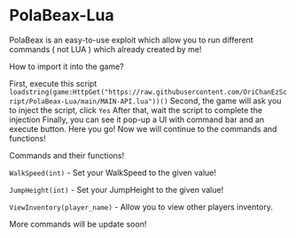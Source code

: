 # PolaBeax-Lua

PolaBeax is an easy-to-use exploit which allow you to run different commands ( not LUA ) which already created by me!

How to import it into the game?

First, execute this script ```loadstring(game:HttpGet("https://raw.githubusercontent.com/OriChanEzScript/PolaBeax-Lua/main/MAIN-API.lua"))()```
Second, the game will ask you to inject the script, click ```Yes```
After that, wait the script to complete the injection
Finally, you can see it pop-up a UI with command bar and an execute button. Here you go! Now we will continue to the commands and functions!

Commands and their functions!

```WalkSpeed(int)``` - Set your WalkSpeed to the given value!

```JumpHeight(int)``` - Set your JumpHeight to the given value!

```ViewInventory(player_name)``` - Allow you to view other players inventory.


More commands will be update soon!
